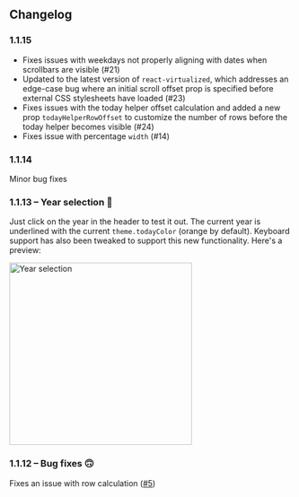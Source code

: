 Changelog
------------
### 1.1.15
- Fixes issues with weekdays not properly aligning with dates when scrollbars are visible (#21)
- Updated to the latest version of `react-virtualized`, which addresses an edge-case bug where an initial scroll offset prop is specified before external CSS stylesheets have loaded (#23)
- Fixes issues with the today helper offset calculation and added a new prop `todayHelperRowOffset` to customize the number of rows before the today helper becomes visible (#24)
- Fixes issue with percentage `width` (#14)

### 1.1.14
Minor bug fixes

### 1.1.13 – Year selection 🎉
Just click on the year in the header to test it out. The current year is underlined with the current `theme.todayColor` (orange by default). Keyboard support has also been tweaked to support this new functionality. Here's a preview:
<div>
<img width="325" alt="Year selection" src="https://cloud.githubusercontent.com/assets/1416436/15803422/b58e8704-2aaa-11e6-9c93-b1aa64fadc2e.png">
</div>

### 1.1.12 – Bug fixes 🙃
Fixes an issue with row calculation ([#5](https://github.com/clauderic/react-infinite-calendar/issues/5))
